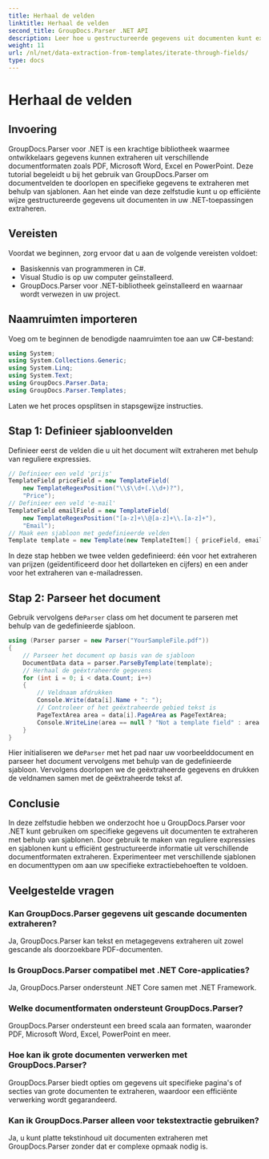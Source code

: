 ```yaml
---
title: Herhaal de velden
linktitle: Herhaal de velden
second_title: GroupDocs.Parser .NET API
description: Leer hoe u gestructureerde gegevens uit documenten kunt extraheren met GroupDocs.Parser voor .NET. Verbeter uw .NET-applicaties met mogelijkheden voor het extraheren van documentgegevens.
weight: 11
url: /nl/net/data-extraction-from-templates/iterate-through-fields/
type: docs
---
```

# Herhaal de velden

## Invoering
GroupDocs.Parser voor .NET is een krachtige bibliotheek waarmee ontwikkelaars gegevens kunnen extraheren uit verschillende documentformaten zoals PDF, Microsoft Word, Excel en PowerPoint. Deze tutorial begeleidt u bij het gebruik van GroupDocs.Parser om documentvelden te doorlopen en specifieke gegevens te extraheren met behulp van sjablonen. Aan het einde van deze zelfstudie kunt u op efficiënte wijze gestructureerde gegevens uit documenten in uw .NET-toepassingen extraheren.
## Vereisten
Voordat we beginnen, zorg ervoor dat u aan de volgende vereisten voldoet:
- Basiskennis van programmeren in C#.
- Visual Studio is op uw computer geïnstalleerd.
- GroupDocs.Parser voor .NET-bibliotheek geïnstalleerd en waarnaar wordt verwezen in uw project.

## Naamruimten importeren
Voeg om te beginnen de benodigde naamruimten toe aan uw C#-bestand:
```csharp
using System;
using System.Collections.Generic;
using System.Linq;
using System.Text;
using GroupDocs.Parser.Data;
using GroupDocs.Parser.Templates;
```
Laten we het proces opsplitsen in stapsgewijze instructies.
## Stap 1: Definieer sjabloonvelden
Definieer eerst de velden die u uit het document wilt extraheren met behulp van reguliere expressies.
```csharp
// Definieer een veld 'prijs'
TemplateField priceField = new TemplateField(
    new TemplateRegexPosition("\\$\\d+(.\\d+)?"),
    "Price");
// Definieer een veld 'e-mail'
TemplateField emailField = new TemplateField(
    new TemplateRegexPosition("[a-z]+\\@[a-z]+\\.[a-z]+"),
    "Email");
// Maak een sjabloon met gedefinieerde velden
Template template = new Template(new TemplateItem[] { priceField, emailField });
```
In deze stap hebben we twee velden gedefinieerd: één voor het extraheren van prijzen (geïdentificeerd door het dollarteken en cijfers) en een ander voor het extraheren van e-mailadressen.
## Stap 2: Parseer het document
 Gebruik vervolgens de`Parser` class om het document te parseren met behulp van de gedefinieerde sjabloon.
```csharp
using (Parser parser = new Parser("YourSampleFile.pdf"))
{
    // Parseer het document op basis van de sjabloon
    DocumentData data = parser.ParseByTemplate(template);
    // Herhaal de geëxtraheerde gegevens
    for (int i = 0; i < data.Count; i++)
    {
        // Veldnaam afdrukken
        Console.Write(data[i].Name + ": ");
        // Controleer of het geëxtraheerde gebied tekst is
        PageTextArea area = data[i].PageArea as PageTextArea;
        Console.WriteLine(area == null ? "Not a template field" : area.Text);
    }
}
```
 Hier initialiseren we de`Parser` met het pad naar uw voorbeelddocument en parseer het document vervolgens met behulp van de gedefinieerde sjabloon. Vervolgens doorlopen we de geëxtraheerde gegevens en drukken de veldnamen samen met de geëxtraheerde tekst af.
## Conclusie
In deze zelfstudie hebben we onderzocht hoe u GroupDocs.Parser voor .NET kunt gebruiken om specifieke gegevens uit documenten te extraheren met behulp van sjablonen. Door gebruik te maken van reguliere expressies en sjablonen kunt u efficiënt gestructureerde informatie uit verschillende documentformaten extraheren. Experimenteer met verschillende sjablonen en documenttypen om aan uw specifieke extractiebehoeften te voldoen.

## Veelgestelde vragen
### Kan GroupDocs.Parser gegevens uit gescande documenten extraheren?
Ja, GroupDocs.Parser kan tekst en metagegevens extraheren uit zowel gescande als doorzoekbare PDF-documenten.
### Is GroupDocs.Parser compatibel met .NET Core-applicaties?
Ja, GroupDocs.Parser ondersteunt .NET Core samen met .NET Framework.
### Welke documentformaten ondersteunt GroupDocs.Parser?
GroupDocs.Parser ondersteunt een breed scala aan formaten, waaronder PDF, Microsoft Word, Excel, PowerPoint en meer.
### Hoe kan ik grote documenten verwerken met GroupDocs.Parser?
GroupDocs.Parser biedt opties om gegevens uit specifieke pagina's of secties van grote documenten te extraheren, waardoor een efficiënte verwerking wordt gegarandeerd.
### Kan ik GroupDocs.Parser alleen voor tekstextractie gebruiken?
Ja, u kunt platte tekstinhoud uit documenten extraheren met GroupDocs.Parser zonder dat er complexe opmaak nodig is.